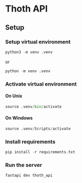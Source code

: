 # Thoth API

## Setup

### Setup virtual environment

```python
python3 -m venv .venv
```

or

```python
python -m venv .venv
```

### Activate virtual environment

#### On Unix

```python
source .venv/bin/activate
```

#### On Windows

```python
source .venv/Scripts/activate
```

### Install requirements

```python
pip install -r requirements.txt
```

### Run the server

```python
fastapi dev thoth_api
```
